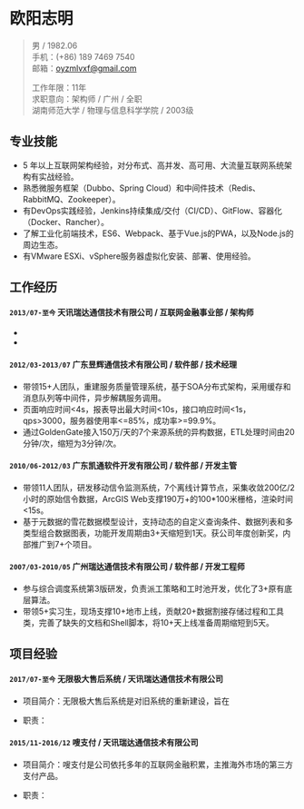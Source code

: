 # 欧阳志明

> 男 / 1982.06     
> 手机：(+86) 189 7469 7540   
> 邮箱：oyzmlvxf@gmail.com  
>
> 工作年限：11年       
> 求职意向：架构师 / 广州 / 全职   
> 湖南师范大学 / 物理与信息科学学院 / 2003级     

## 专业技能

- 5 年以上互联网架构经验，对分布式、高并发、高可用、大流量互联网系统架构有实战经验。
- 熟悉微服务框架（Dubbo、Spring Cloud）和中间件技术（Redis、RabbitMQ、Zookeeper）。
- 有DevOps实践经验，Jenkins持续集成/交付（CI/CD）、GitFlow、容器化（Docker、Rancher）。
- 了解工业化前端技术，ES6、Webpack、基于Vue.js的PWA，以及Node.js的周边生态。
- 有VMware ESXi、vSphere服务器虚拟化安装、部署、使用经验。

## 工作经历

#### `2013/07-至今`  天讯瑞达通信技术有限公司 / 互联网金融事业部 / 架构师

- 
-

#### `2012/03-2013/07`  广东昱辉通信技术有限公司 / 软件部 / 技术经理

- 带领15+人团队，重建服务质量管理系统，基于SOA分布式架构，采用缓存和消息队列等中间件，异步解耦服务调用。
- 页面响应时间<4s，报表导出最大时间<10s，接口响应时间<1s，qps>3000，服务器使用率<=85%，成功率>=99.9%。
- 通过GoldenGate接入150万/天的7个来源系统的异构数据，ETL处理时间由20分钟/次，缩短为3分钟/次。

#### `2010/06-2012/03`  广东凯通软件开发有限公司 / 软件部 / 开发主管

- 带领11人团队，研发移动信令监测系统，7个离线计算节点，采集收敛200亿/2小时的原始信令数据，ArcGIS Web支撑190万+的100*100米栅格，渲染时间<15s。
- 基于元数据的雪花数据模型设计，支持动态的自定义查询条件、数据列表和多类型组合数据图表，功能开发周期由3+天缩短到1天。获公司年度创新奖，内部推广到7+个项目。

#### `2007/03-2010/05`  广州瑞达通信技术有限公司 / 软件部 / 开发工程师

- 参与综合调度系统第3版研发，负责派工策略和工时池开发，优化了3+原有底层算法。
- 带领5+实习生，现场支撑10+地市上线，贡献20+数据割接存储过程和工具类，完善了缺失的文档和Shell脚本，将10+天上线准备周期缩短到5天。

## 项目经验

#### `2017/07-至今` 无限极大售后系统 /  天讯瑞达通信技术有限公司

- 项目简介：无限极大售后系统是对旧系统的重新建设，旨在

- 职责：

#### `2015/11-2016/12`  嗖支付 / 天讯瑞达通信技术有限公司

- 项目简介：嗖支付是公司依托多年的互联网金融积累，主推海外市场的第三方支付产品。

- 职责：
